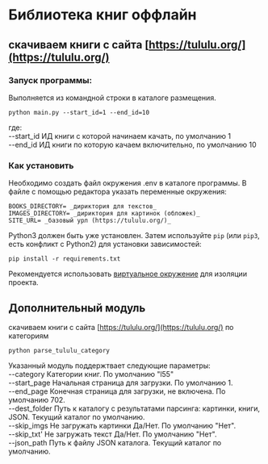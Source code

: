# Библиотека книг оффлайн
## скачиваем книги с сайта  [https://tululu.org/](https://tululu.org/)

### Запуск программы:
Выполняется из командной строки в каталоге размещения.
```
python main.py --start_id=1 --end_id=10
```
где:<br>
--start_id ИД книги с которой начинаем качать, по умолчанию 1<br>
--end_id ИД книги по которую качаем включительно, по умолчанию 10<br>

### Как установить
Необходимо создать файл окружения .env в каталоге программы.
В файле с помощью редактора указать переменные окружения: 
```
BOOKS_DIRECTORY= _дириктория для текстов_
IMAGES_DIRECTORY= _дириктория для картинок (обложек)_
SITE_URL= _базовый урл (https://tululu.org/)_
```

Python3 должен быть уже установлен. Затем используйте `pip` (или `pip3`, есть конфликт с Python2) для установки зависимостей:
```
pip install -r requirements.txt
```
Рекомендуется использовать [виртуальное окружение](https://docs.python.org/3/library/venv.html) для изоляции проекта. 

## Дополнительный модуль
скачиваем книги с сайта  [https://tululu.org/](https://tululu.org/) по категориям
```
python parse_tululu_category 
```
Указанный модуль поддержтвает  следующие параметры:<br>
--category   Категории книг. По умолчанию "l55"<br>
--start_page Начальная страница для загрузки. По умолчанию 1.<br>
--end_page   Конечная страница для загрузки, не включена. По умолчанию 702.<br>
--dest_folder Путь к каталогу с результатами парсинга: картинки, книги, JSON. Текущий каталог по умолчанию.<br>
--skip_imgs  Не загружать картинки Да/Нет. По умолчанию "Нет".<br>
--skip_txt'  Не загружать текст Да/Нет. По умолчанию "Нет".<br>
--json_path  Путь к файлу JSON каталога. Текущий каталог по умолчанию.<br>


